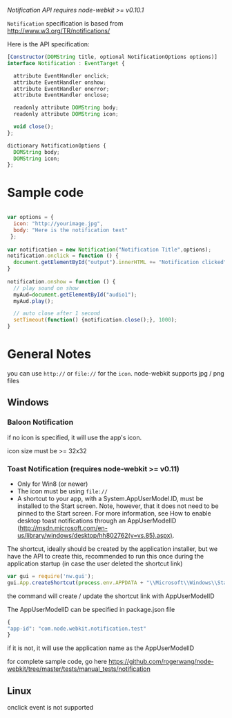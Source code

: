 _Notification API requires node-webkit >= v0.10.1_

`Notification` specification is based from http://www.w3.org/TR/notifications/

Here is the API specification:
```javascript 
[Constructor(DOMString title, optional NotificationOptions options)]
interface Notification : EventTarget {

  attribute EventHandler onclick;
  attribute EventHandler onshow;
  attribute EventHandler onerror;
  attribute EventHandler onclose;

  readonly attribute DOMString body;
  readonly attribute DOMString icon;

  void close();
};

dictionary NotificationOptions {
  DOMString body;
  DOMString icon;
};
```

# Sample code
```javascript 

var options = {
  icon: "http://yourimage.jpg",
  body: "Here is the notification text"
 };
	
var notification = new Notification("Notification Title",options);
notification.onclick = function () {
  document.getElementById("output").innerHTML += "Notification clicked";
}
	
notification.onshow = function () {
  // play sound on show
  myAud=document.getElementById("audio1");
  myAud.play();

  // auto close after 1 second
  setTimeout(function() {notification.close();}, 1000);
}
```
# General Notes
you can use `http://` or `file://` for the `icon`. node-webkit supports jpg / png files
## Windows
### Baloon Notification
if no icon is specified, it will use the app's icon.

icon size must be >= 32x32

### Toast Notification (requires node-webkit >= v0.11)
* Only for Win8 (or newer)
* The icon must be using `file://`
* A shortcut to your app, with a System.AppUserModel.ID, must be installed to the Start screen. Note, however, that it does not need to be pinned to the Start screen. For more information, see How to enable desktop toast notifications through an AppUserModelID (http://msdn.microsoft.com/en-us/library/windows/desktop/hh802762(v=vs.85).aspx).

The shortcut, ideally should be created by the application installer, but we have the API to create this, recommended to run this once during the application startup (in case the user deleted the shortcut link)

```javascript 
var gui = require('nw.gui');
gui.App.createShortcut(process.env.APPDATA + "\\Microsoft\\Windows\\Start Menu\\Programs\\node-webkit.lnk");
```
the command will create / update the shortcut link with AppUserModelID

The AppUserModelID can be specified in package.json file
```javascript
{
"app-id": "com.node.webkit.notification.test"
}
```
if it is not, it will use the application name as the AppUserModelID

for complete sample code, go here https://github.com/rogerwang/node-webkit/tree/master/tests/manual_tests/notification

## Linux
onclick event is not supported

